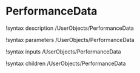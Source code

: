 <!-- MOOSE Documentation Stub: Remove this when content is added. -->

# PerformanceData
!syntax description /UserObjects/PerformanceData

!syntax parameters /UserObjects/PerformanceData

!syntax inputs /UserObjects/PerformanceData

!syntax children /UserObjects/PerformanceData
